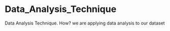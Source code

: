 # Data_Analysis_Technique
Data Analysis Technique. How? we are applying data analysis to our dataset
